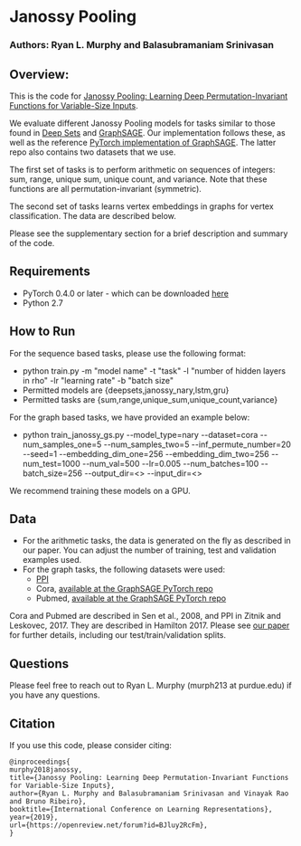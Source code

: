 # Janossy Pooling
### Authors: Ryan L. Murphy and Balasubramaniam Srinivasan

## Overview:
This is the code for [Janossy Pooling: Learning Deep Permutation-Invariant Functions for Variable-Size Inputs](https://arxiv.org/abs/1811.01900).

We evaluate different Janossy Pooling models for tasks similar to those found in [Deep Sets](https://github.com/manzilzaheer/DeepSets) and [GraphSAGE](https://github.com/williamleif/GraphSAGE).
Our implementation follows these, as well as the reference [PyTorch implementation of GraphSAGE](https://github.com/williamleif/graphsage-simple/). The latter repo also contains two datasets that we use.

The first set of tasks is to perform arithmetic on sequences of integers: sum, range, unique sum, unique count, and variance.  Note that these functions are all permutation-invariant (symmetric).

The second set of tasks learns vertex embeddings in graphs for vertex classification.  The data are described below.

Please see the supplementary section for a brief description and summary of the code. 

## Requirements
* PyTorch 0.4.0 or later - which can be downloaded [here](https://www.pytorch.org)
* Python 2.7

## How to Run
For the sequence based tasks, please use the following format:
* python train.py -m "model name" -t "task" -l "number of hidden layers in rho" -lr "learning rate" -b "batch size"
* Permitted models are {deepsets,janossy_nary,lstm,gru}
* Permitted tasks are {sum,range,unique_sum,unique_count,variance}

For the graph based tasks, we have provided an example below:
* python train_janossy_gs.py --model_type=nary --dataset=cora    --num_samples_one=5  --num_samples_two=5  --inf_permute_number=20 --seed=1 --embedding_dim_one=256 --embedding_dim_two=256 --num_test=1000 --num_val=500 --lr=0.005 --num_batches=100 --batch_size=256 --output_dir=<> --input_dir=<>

We recommend training these models on a GPU.

## Data
* For the arithmetic tasks, the data is generated on the fly as described in our paper. You can adjust the number of training, test and validation examples used.
* For the graph tasks, the following datasets were used:
  - [PPI](https://snap.stanford.edu/graphsage/ppi.zip)
  - Cora, [available at the GraphSAGE PyTorch repo](https://github.com/williamleif/graphsage-simple/)
  - Pubmed, [available at the GraphSAGE PyTorch repo](https://github.com/williamleif/graphsage-simple/)

Cora and Pubmed are described in Sen et al., 2008, and PPI in Zitnik and Leskovec, 2017.  They are described in Hamilton 2017.
Please see [our paper](https://arxiv.org/abs/1811.01900) for further details, including our test/train/validation splits. 

## Questions
Please feel free to reach out to Ryan L. Murphy (murph213  at  purdue.edu) if you have any questions.

## Citation
If you use this code, please consider citing:
```
@inproceedings{
murphy2018janossy,
title={Janossy Pooling: Learning Deep Permutation-Invariant Functions for Variable-Size Inputs},
author={Ryan L. Murphy and Balasubramaniam Srinivasan and Vinayak Rao and Bruno Ribeiro},
booktitle={International Conference on Learning Representations},
year={2019},
url={https://openreview.net/forum?id=BJluy2RcFm},
}
```
